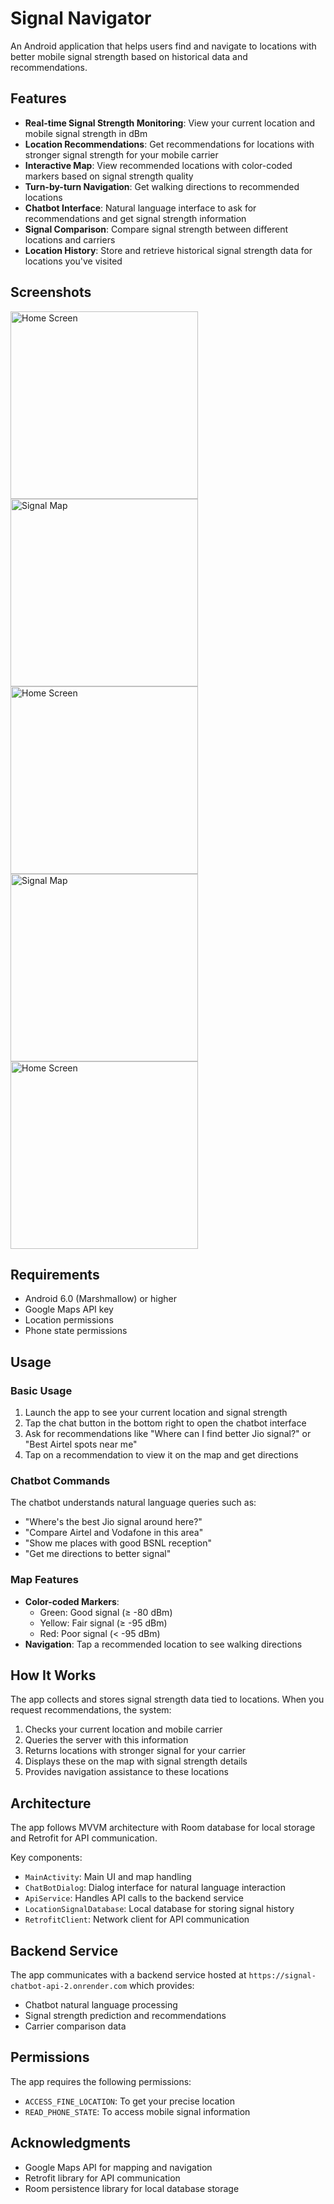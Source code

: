 # Signal Navigator

An Android application that helps users find and navigate to locations with better mobile signal strength based on historical data and recommendations.

## Features

- **Real-time Signal Strength Monitoring**: View your current location and mobile signal strength in dBm
- **Location Recommendations**: Get recommendations for locations with stronger signal strength for your mobile carrier
- **Interactive Map**: View recommended locations with color-coded markers based on signal strength quality
- **Turn-by-turn Navigation**: Get walking directions to recommended locations
- **Chatbot Interface**: Natural language interface to ask for recommendations and get signal strength information
- **Signal Comparison**: Compare signal strength between different locations and carriers
- **Location History**: Store and retrieve historical signal strength data for locations you've visited

## Screenshots

<img src="Img 1.png" alt="Home Screen" width="300">
<img src="Img 2.png" alt="Signal Map" width="300">
<img src="Img 3.png" alt="Home Screen" width="300">
<img src="Img 4.png" alt="Signal Map" width="300">
<img src="Img 5.png" alt="Home Screen" width="300">

## Requirements

- Android 6.0 (Marshmallow) or higher
- Google Maps API key
- Location permissions
- Phone state permissions


## Usage

### Basic Usage

1. Launch the app to see your current location and signal strength
2. Tap the chat button in the bottom right to open the chatbot interface
3. Ask for recommendations like "Where can I find better Jio signal?" or "Best Airtel spots near me"
4. Tap on a recommendation to view it on the map and get directions

### Chatbot Commands

The chatbot understands natural language queries such as:
- "Where's the best Jio signal around here?"
- "Compare Airtel and Vodafone in this area"
- "Show me places with good BSNL reception"
- "Get me directions to better signal"

### Map Features

- **Color-coded Markers**: 
  - Green: Good signal (≥ -80 dBm)
  - Yellow: Fair signal (≥ -95 dBm)
  - Red: Poor signal (< -95 dBm)
- **Navigation**: Tap a recommended location to see walking directions

## How It Works

The app collects and stores signal strength data tied to locations. When you request recommendations, the system:

1. Checks your current location and mobile carrier
2. Queries the server with this information
3. Returns locations with stronger signal for your carrier
4. Displays these on the map with signal strength details
5. Provides navigation assistance to these locations

## Architecture

The app follows MVVM architecture with Room database for local storage and Retrofit for API communication.

Key components:
- `MainActivity`: Main UI and map handling
- `ChatBotDialog`: Dialog interface for natural language interaction
- `ApiService`: Handles API calls to the backend service
- `LocationSignalDatabase`: Local database for storing signal history
- `RetrofitClient`: Network client for API communication

## Backend Service

The app communicates with a backend service hosted at `https://signal-chatbot-api-2.onrender.com` which provides:
- Chatbot natural language processing
- Signal strength prediction and recommendations
- Carrier comparison data

## Permissions

The app requires the following permissions:
- `ACCESS_FINE_LOCATION`: To get your precise location
- `READ_PHONE_STATE`: To access mobile signal information

## Acknowledgments

- Google Maps API for mapping and navigation
- Retrofit library for API communication
- Room persistence library for local database storage
